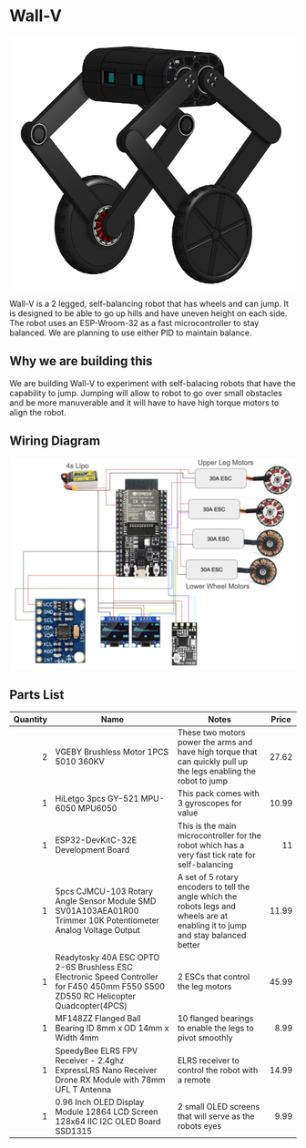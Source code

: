 # Wall-V

![Wall-V Render](./imgs/wall-v-render1.png)

Wall-V is a 2 legged, self-balancing robot that has wheels and can jump. It is designed to be able to go up hills and have uneven height on each side. The robot uses an ESP-Wroom-32 as a fast microcontroller to stay balanced. We are planning to use either PID to maintain balance.

## Why we are building this

We are building Wall-V to experiment with self-balacing robots that have the capability to jump. Jumping will allow to robot to go over small obstacles and be more manuverable and it will have to have high torque motors to align the robot.

## Wiring Diagram

![Wiring Diagram](./imgs/wiring-diagram.png)

## Parts List

<table class="table table-bordered table-hover table-condensed">
<thead><tr><th title="Field #1">Quantity</th>
<th title="Field #2">Name</th>
<th title="Field #3">Notes</th>
<th title="Field #4">Price</th>
</tr></thead>
<tbody><tr>
<td align="right">2</td>
<td>VGEBY Brushless Motor 1PCS 5010 360KV</td>
<td>These two motors power the arms and have high torque that can quickly pull up the legs enabling the robot to jump</td>
<td align="right">27.62</td>
</tr>
<tr>
<td align="right">1</td>
<td>HiLetgo 3pcs GY-521 MPU-6050 MPU6050</td>
<td>This pack comes with 3 gyroscopes for value</td>
<td align="right">10.99</td>
</tr>
<tr>
<td align="right">1</td>
<td>ESP32-DevKitC-32E Development Board</td>
<td>This is the main microcontroller for the robot which has a very fast tick rate for self-balancing</td>
<td align="right">11</td>
</tr>
<tr>
<td align="right">1</td>
<td>5pcs CJMCU-103 Rotary Angle Sensor Module SMD SV01A103AEA01R00 Trimmer 10K Potentiometer Analog Voltage Output</td>
<td>A set of 5 rotary encoders to tell the angle which the robots legs and wheels are at enabling it to jump and stay balanced better</td>
<td align="right">11.99</td>
</tr>
<tr>
<td align="right">1</td>
<td>Readytosky 40A ESC OPTO 2-6S Brushless ESC Electronic Speed Controller for F450 450mm F550 S500 ZD550 RC Helicopter Quadcopter(4PCS)</td>
<td>2 ESCs that control the leg motors</td>
<td align="right">45.99</td>
</tr>
<tr>
<td align="right">1</td>
<td>MF148ZZ Flanged Ball Bearing ID 8mm x OD 14mm x Width 4mm</td>
<td>10 flanged bearings to enable the legs to pivot smoothly</td>
<td align="right">8.99</td>
</tr>
<tr>
<td align="right">1</td>
<td>SpeedyBee ELRS FPV Receiver - 2.4ghz ExpressLRS Nano Receiver Drone RX Module with 78mm UFL T Antenna</td>
<td>ELRS receiver to control the robot with a remote</td>
<td align="right">14.99</td>
</tr>
<tr>
<td align="right">1</td>
<td>0.96 Inch OLED Display Module 12864 LCD Screen 128x64 IIC I2C OLED Board SSD1315</td>
<td>2 small OLED screens that will serve as the robots eyes</td>
<td align="right">9.99</td>
</tr>
</tbody></table>
